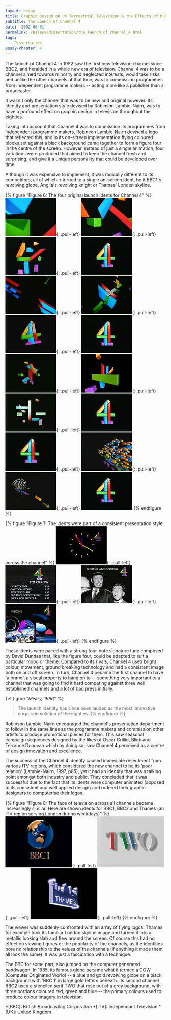 ```yaml
---
layout: essay
title: Graphic Design on UK Terrestrial Television & the Effects of Multi-Channel Growth
subtitle: The Launch of Channel 4
date: '2002-06-01'
permalink: /essays/dissertation/the_launch_of_channel_4.html
tags:
  - Dissertation
essay-chapter: 4
---
```

The launch of Channel 4 in 1982 saw the first new television channel since BBC2, and heralded in a whole new era of television. Channel 4 was to be a channel aimed towards minority and neglected interests, would take risks and unlike the other channels at that time, was to commission programmes from independent programme makers -- acting more like a publisher than a broadcaster.

It wasn't only the channel that was to be new and original however. Its identity and presentation style devised by Robinson Lambie-Nairn, was to have a profound effect on graphic design in television throughout the eighties.

Taking into account that Channel 4 was to commission its programmes from independent programme makers, Robinson Lambie-Nairn devised a logo that reflected this, and in its on-screen implementation flying coloured blocks set against a black background came together to form a figure four in the centre of the screen. However, instead of just a single animation, four variations were produced that aimed to keep the channel fresh and surprising, and give it a unique personality that could be developed over time.

Although it was expensive to implement, it was radically different to its competitors, all of which returned to a single on-screen ident, be it BBC1's revolving globe, Anglia's revolving knight or Thames' London skyline.

{% figure "Figure 6: The four original launch idents for Channel 4" %}
![Channel Four launch ident 1](/assets/images/essays/dissertation/figure-6a.png){: .pull-left}
![Channel Four launch ident 1](/assets/images/essays/dissertation/figure-6b.png){: .pull-left}
![Channel Four launch ident 1](/assets/images/essays/dissertation/figure-6c.png){: .pull-left}
![Channel Four launch ident 1](/assets/images/essays/dissertation/figure-6d.png)<br/>
![Channel Four launch ident 2](/assets/images/essays/dissertation/figure-6e.png){: .pull-left}
![Channel Four launch ident 2](/assets/images/essays/dissertation/figure-6f.png){: .pull-left}
![Channel Four launch ident 2](/assets/images/essays/dissertation/figure-6g.png){: .pull-left}
![Channel Four launch ident 2](/assets/images/essays/dissertation/figure-6d.png)<br/>
![Channel Four launch ident 3](/assets/images/essays/dissertation/figure-6h.png){: .pull-left}
![Channel Four launch ident 3](/assets/images/essays/dissertation/figure-6i.png){: .pull-left}
![Channel Four launch ident 3](/assets/images/essays/dissertation/figure-6j.png){: .pull-left}
![Channel Four launch ident 3](/assets/images/essays/dissertation/figure-6d.png)<br/>
![Channel Four launch ident 4](/assets/images/essays/dissertation/figure-6d.png){: .pull-left}
![Channel Four launch ident 4](/assets/images/essays/dissertation/figure-6k.png){: .pull-left}
![Channel Four launch ident 4](/assets/images/essays/dissertation/figure-6l.png){: .pull-left}
![Channel Four launch ident 4](/assets/images/essays/dissertation/figure-6d.png)
{% endfigure %}

{% figure "Figure 7: The idents were part of a consistent presentation style across the channel" %}
![Channel Four clock](/assets/images/essays/dissertation/figure-7a.png){: .pull-left}
![Channel Four programme menu](/assets/images/essays/dissertation/figure-7b.png){: .pull-left}
![Channel Four promotion slide](/assets/images/essays/dissertation/figure-7c.png){: .pull-left}
![Channel Four promotion slide](/assets/images/essays/dissertation/figure-7d.png){: .pull-left}
{% endfigure %}

These idents were paired with a strong four-note signature tune composed by David Dundas that, like the figure four, could be adapted to suit a particular mood or theme. Compared to its rivals, Channel 4 used bright colour, movement, ground breaking technology and had a consistent image both on and off screen. In turn, Channel 4 became the first channel to have 'a brand', a visual property to hang on to -- something very important to a channel that was going to find it hard competing against three well established channels and a lot of bad press initially.

{% figure "<cite>Mistry, 1996</cite>" %}
> The launch identity has since been lauded as the most innovative corporate solution of the eighties.
{% endfigure %}

Robinson Lambie-Nairn encouraged the channel's presentation department to follow in the same lines as the programme makers and commission other artists to produce promotional pieces for them. This saw seasonal campaign sequences designed by the likes of Oscar Grillio, Blink and Terrance Donovan which by doing so, saw Channel 4 perceived as a centre of design innovation and excellence.

The success of the Channel 4 identity caused immediate resentment from various ITV regions, which considered the new channel to be its 'poor relation' (Lambie-Nairn, 1997, p85), yet it had an identity that was a talking point amongst both industry and public. They concluded that it was successful due to the fact that its idents were computer animated (apposed to its consistent and well applied design) and ordered their graphic designers to computerise their logos.

{% figure "Figure 8: The face of television across all channels became increasingly similar. Here are shown idents for BBC1, BBC2 and Thames (an ITV region serving London during weekdays)" %}
![BBC One ident, 1985](/assets/images/essays/dissertation/figure-8a.png){: .pull-left}
![BBC Two ident, 1986](/assets/images/essays/dissertation/figure-8b.png){: .pull-left}
![Thames Television ident](/assets/images/essays/dissertation/figure-8c.png){: .pull-left}
{% endfigure %}

The viewer was suddenly confronted with an array of flying logos. Thames for example took its familiar London skyline image and turned it into a metallic looking slab and flew around the screen. Of course this had no effect on viewing figures or the popularity of the channels, as the identities bore no relationship to the values of the channels (if anything it made them all look the same). It was just a fascination with a technique.

The BBC for some part, also jumped on the computer generated bandwagon. In 1985, its famous globe became what it termed a COW (Computer Originated World) -- a blue and gold revolving globe on a black background with 'BBC 1' in large gold letters beneath. Its second channel BBC2 used a stenciled serif TWO that rose out of a grey background, with three portions coloured red, green and blue -- the primary colours used to produce colour imagery in television.

*[BBC]: British Broadcasting Corporation
*[ITV]: Independant Television
*[UK]: United Kingdom